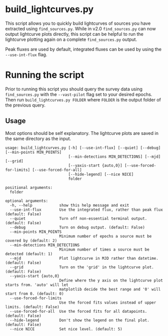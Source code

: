# build\_lightcurves.py

This script allows you to quickly build lightcurves of sources you have extracted using `find_sources.py`. While in v2.0 `find_sources.py` can now output lightcurve plots directly, this script can be helpful to run the lightcurve plotting again on a complete `find_sources.py` output.

Peak fluxes are used by default, integrated fluxes can be used by using the `--use-int-flux` flag.

# Running the script
Prior to running this script you should query the survey data using `find_sources.py` with the `--vast-pilot` flag set to your desired epochs. Then run `build_lightcurves.py FOLDER` where `FOLDER` is the output folder of the previous query.

## Usage

Most options should be self explanatory. The lightcurve plots are saved in the same directory as the input.

```
usage: build_lightcurves.py [-h] [--use-int-flux] [--quiet] [--debug] [--min-points MIN_POINTS]
                            [--min-detections MIN_DETECTIONS] [--mjd] [--grid]
                            [--yaxis-start {auto,0}] [--use-forced-for-limits] [--use-forced-for-all]
                            [--hide-legend] [--nice NICE]
                            folder

positional arguments:
  folder

optional arguments:
  -h, --help            show this help message and exit
  --use-int-flux        Use the integrated flux, rather than peak flux (default: False)
  --quiet               Turn off non-essential terminal output. (default: False)
  --debug               Turn on debug output. (default: False)
  --min-points MIN_POINTS
                        Minimum number of epochs a source must be covered by (default: 2)
  --min-detections MIN_DETECTIONS
                        Minimum number of times a source must be detected (default: 1)
  --mjd                 Plot lightcurve in MJD rather than datetime. (default: False)
  --grid                Turn on the 'grid' in the lightcurve plot. (default: False)
  --yaxis-start {auto,0}
                        Define where the y axis on the lightcurve plot starts from. 'auto' will let
                        matplotlib decide the best range and '0' will start from 0. (default: 0)
  --use-forced-for-limits
                        Use the forced fits values instead of upper limits. (default: False)
  --use-forced-for-all  Use the forced fits for all datapoints. (default: False)
  --hide-legend         Don't show the legend on the final plot. (default: False)
  --nice NICE           Set nice level. (default: 5)

```
